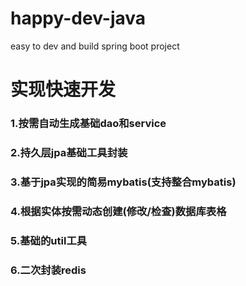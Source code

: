 # happy-dev-java
easy to dev and build spring boot project

# 实现快速开发

### 1.按需自动生成基础dao和service

### 2.持久层jpa基础工具封装

### 3.基于jpa实现的简易mybatis(支持整合mybatis)

### 4.根据实体按需动态创建(修改/检查)数据库表格

### 5.基础的util工具

### 6.二次封装redis
